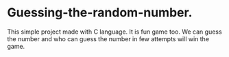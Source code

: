 # Guessing-the-random-number.
This simple project made with C language. It is fun game too. We can guess the number and who can guess the number in few attempts will win the game.
